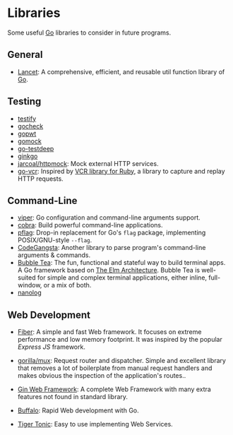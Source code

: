 Libraries
=========

Some useful [Go](http://golang.org) libraries to consider in future programs.


General
-------

 - [Lancet](https://github.com/duke-git/lancet):
   A comprehensive, efficient, and reusable util function library of [Go](https://go.dev).


Testing
-------

 - [testify](https://github.com/stretchr/testify)
 - [gocheck](https://labix.org/gocheck)
 - [gopwt](https://github.com/ToQoz/gopwt)
 - [gomock](https://github.com/golang/mock)
 - [go-testdeep](https://github.com/maxatome/go-testdeep)
 - [ginkgo](https://github.com/onsi/ginkgo)
 - [jarcoal/httpmock](https://github.com/jarcoal/httpmock):
   Mock external HTTP services.
 - [go-vcr](https://github.com/dnaeon/go-vcr):
   Inspired by [VCR library for Ruby](https://github.com/vcr/vcr),
   a library to capture and replay HTTP requests.


Command-Line
------------

 - [viper](https://github.com/spf13/viper):
   Go configuration and command-line arguments support.
 - [cobra](https://github.com/spf13/cobra):
   Build powerful command-line applications.
 - [pflag](https://github.com/ogier/pflag):
   Drop-in replacement for Go's `flag` package,
   implementing POSIX/GNU-style `--flag`.
 - [CodeGangsta](https://github.com/codegangsta/cli):
   Another library to parse program's command-line arguments & commands.
 - [Bubble Tea](https://github.com/charmbracelet/bubbletea):
   The fun, functional and stateful way to build terminal apps. A Go framework
   based on [The Elm Architecture](https://guide.elm-lang.org/architecture/).
   Bubble Tea is well-suited for simple and complex terminal applications,
   either inline, full-window, or a mix of both.
 - [nanolog](https://github.com/ScottMansfield/nanolog)


Web Development
---------------

 - [Fiber](https://docs.gofiber.io/):
   A simple and fast Web framework.  It focuses on extreme performance and low
   memory footprint.  It was inspired by the popular _Express JS_ framework.

 - [gorilla/mux](https://github.com/gorilla/mux):
   Request router and dispatcher.
   Simple and excellent library that removes a lot of boilerplate from manual
   request handlers and makes obvious the inspection of the application's routes..
 - [Gin Web Framework](https://github.com/gin-gonic/gin):
   A complete Web Framework with many extra features not found in standard
   library.

 - [Buffalo](https://gobuffalo.io/):
   Rapid Web development with Go.

 - [Tiger Tonic](https://github.com/rcrowley/go-tigertonic):
   Easy to use implementing Web Services.
